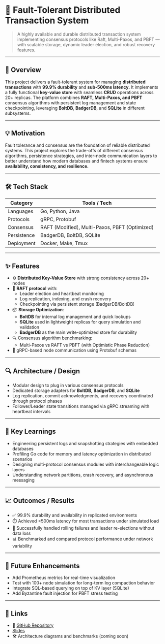 # 🧠 Fault-Tolerant Distributed Transaction System

> A highly available and durable distributed transaction system implementing consensus protocols like Raft, Multi-Paxos, and PBFT — with scalable storage, dynamic leader election, and robust recovery features.

---

## 🚀 Overview

This project delivers a fault-tolerant system for managing **distributed transactions** with **99.9% durability** and **sub-500ms latency**. It implements a fully functional **key-value store** with seamless **CRUD** operations across 20+ replicas. The platform combines **RAFT, Multi-Paxos, and PBFT** consensus algorithms with persistent log management and state checkpointing, leveraging **BoltDB**, **BadgerDB**, and **SQLite** in different subsystems.

---

## 💡 Motivation

Fault tolerance and consensus are the foundation of reliable distributed systems. This project explores the trade-offs of different consensus algorithms, persistence strategies, and inter-node communication layers to better understand how modern databases and fintech systems ensure **availability, consistency, and resilience**.

---

## 🛠️ Tech Stack

| Category       | Tools / Tech                                  |
|----------------|-----------------------------------------------|
| Languages      | Go, Python, Java                              |
| Protocols      | gRPC, Protobuf                                |
| Consensus      | RAFT (Modified), Multi-Paxos, PBFT (Optimized)|
| Persistence    | BadgerDB, BoltDB, SQLite                      |
| Deployment     | Docker, Make, Tmux                            |

---

## ✨ Features

- ⚙️ **Distributed Key-Value Store** with strong consistency across 20+ nodes
- 🔁 **RAFT protocol** with:
  - Leader election and heartbeat monitoring
  - Log replication, indexing, and crash recovery
  - Checkpointing via persistent storage (BadgerDB/BoltDB)
- 📦 **Storage Optimization**:
  - **BoltDB** for internal log management and quick lookups
  - **SQLite** used in lightweight replicas for query simulation and validation
  - **BadgerDB** as the main write-optimized store for durability
- 🔍 Consensus algorithm benchmarking:
  - Multi-Paxos vs RAFT vs PBFT (with Optimistic Phase Reduction)
- 📡 gRPC-based node communication using Protobuf schemas

---

## 🔍 Architecture / Design

- Modular design to plug in various consensus protocols
- Dedicated storage adapters for **BoltDB**, **BadgerDB**, and **SQLite**
- Log replication, commit acknowledgments, and recovery coordinated through protocol phases
- Follower/Leader state transitions managed via gRPC streaming with heartbeat intervals

---

## 🧠 Key Learnings

- Engineering persistent logs and snapshotting strategies with embedded databases
- Profiling Go code for memory and latency optimization in distributed scenarios
- Designing multi-protocol consensus modules with interchangeable logic layers
- Understanding network partitions, crash recovery, and asynchronous messaging

---

## 📈 Outcomes / Results

- ✅ 99.9% durability and availability in replicated environments
- ⏱️ Achieved <500ms latency for most transactions under simulated load
- 🔁 Successfully handled rolling failures and leader re-elections without data loss
- 📊 Benchmarked and compared protocol performance under network variability

---

## 🚧 Future Enhancements

- Add Prometheus metrics for real-time visualization
- Test with 100+ node simulation for long-term log compaction behavior
- Integrate SQL-based querying on top of KV layer (SQLite)
- Add Byzantine fault injection for PBFT stress testing

---

## 🔗 Links

- 🔗 [GitHub Repository](https://github.com/anishphilip012git/distributed-systems)
- [Slides](https://www3.cs.stonybrook.edu/~amiri/teaching/ds/24f/index.html)
- 🛠️ Architecture diagrams and benchmarks (coming soon)
